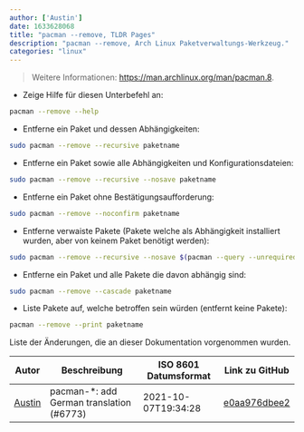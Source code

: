 ```yaml
---
author: ['Austin']
date: 1633628068
title: "pacman --remove, TLDR Pages"
description: "pacman --remove, Arch Linux Paketverwaltungs-Werkzeug."
categories: "linux"
---
```

> Weitere Informationen: <https://man.archlinux.org/man/pacman.8>.

- Zeige Hilfe für diesen Unterbefehl an:

```bash
pacman --remove --help
```

- Entferne ein Paket und dessen Abhängigkeiten:

```bash
sudo pacman --remove --recursive paketname
```

- Entferne ein Paket sowie alle Abhängigkeiten und Konfigurationsdateien:

```bash
sudo pacman --remove --recursive --nosave paketname
```

- Entferne ein Paket ohne Bestätigungsaufforderung:

```bash
sudo pacman --remove --noconfirm paketname
```

- Entferne verwaiste Pakete (Pakete welche als Abhängigkeit installiert wurden, aber von keinem Paket benötigt werden):

```bash
sudo pacman --remove --recursive --nosave $(pacman --query --unrequired --deps --quiet)
```

- Entferne ein Paket und alle Pakete die davon abhängig sind:

```bash
sudo pacman --remove --cascade paketname
```

- Liste Pakete auf, welche betroffen sein würden (entfernt keine Pakete):

```bash
pacman --remove --print paketname
```
Liste der Änderungen, die an dieser Dokumentation vorgenommen wurden.


Autor | Beschreibung | ISO 8601 Datumsformat | Link zu GitHub
------|-----|-----|-----
[Austin](mailto:Hoi15A@users.noreply.github.com) | pacman-*: add German translation (#6773) | 2021-10-07T19:34:28 | [e0aa976dbee2](https://github.com/tldr-pages/tldr/commit/e0aa976dbee24f9c101cfb787dca043b0fadbefc)

